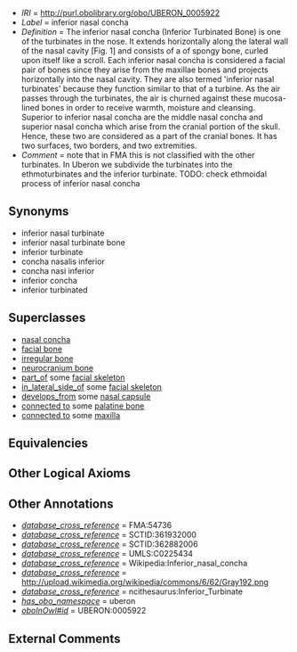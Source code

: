  * *IRI* = http://purl.obolibrary.org/obo/UBERON_0005922
 * *Label* = inferior nasal concha
 * *Definition* = The inferior nasal concha (Inferior Turbinated Bone) is one of the turbinates in the nose. It extends horizontally along the lateral wall of the nasal cavity [Fig. 1] and consists of a of spongy bone, curled upon itself like a scroll. Each inferior nasal concha is considered a facial pair of bones since they arise from the maxillae bones and projects horizontally into the nasal cavity. They are also termed 'inferior nasal turbinates' because they function similar to that of a turbine. As the air passes through the turbinates, the air is churned against these mucosa-lined bones in order to receive warmth, moisture and cleansing. Superior to inferior nasal concha are the middle nasal concha and superior nasal concha which arise from the cranial portion of the skull. Hence, these two are considered as a part of the cranial bones. It has two surfaces, two borders, and two extremities.
 * *Comment* = note that in FMA this is not classified with the other turbinates. In Uberon we subdivide the turbinates into the ethmoturbinates and the inferior turbinate. TODO: check ethmoidal process of inferior nasal concha

## Synonyms

 * inferior nasal turbinate
 * inferior nasal turbinate bone
 * inferior turbinate
 * concha nasalis inferior
 * concha nasi inferior
 * inferior concha
 * inferior turbinated

## Superclasses

 * [nasal concha](../../UBERON/62/UBERON_0001762.md)
 * [facial bone](../../UBERON/62/UBERON_0003462.md)
 * [irregular bone](../../UBERON/01/UBERON_0008001.md)
 * [neurocranium bone](../../UBERON/64/UBERON_0011164.md)
 * [part_of](../../BFO/50/BFO_0000050.md) some [facial skeleton](../../UBERON/56/UBERON_0011156.md)
 * [in_lateral_side_of](../../BSPO/26/BSPO_0000126.md) some [facial skeleton](../../UBERON/56/UBERON_0011156.md)
 * [develops_from](../../RO/02/RO_0002202.md) some [nasal capsule](../../UBERON/32/UBERON_0006332.md)
 * [connected to](../../UBREL/01/UBREL_0000001.md) some [palatine bone](../../UBERON/82/UBERON_0001682.md)
 * [connected to](../../UBREL/01/UBREL_0000001.md) some [maxilla](../../UBERON/97/UBERON_0002397.md)

## Equivalencies


## Other Logical Axioms


## Other Annotations

 * *[database_cross_reference](../../ef/oboInOwl#hasDbXref.md)* = FMA:54736
 * *[database_cross_reference](../../ef/oboInOwl#hasDbXref.md)* = SCTID:361932000
 * *[database_cross_reference](../../ef/oboInOwl#hasDbXref.md)* = SCTID:362882006
 * *[database_cross_reference](../../ef/oboInOwl#hasDbXref.md)* = UMLS:C0225434
 * *[database_cross_reference](../../ef/oboInOwl#hasDbXref.md)* = Wikipedia:Inferior_nasal_concha
 * *[database_cross_reference](../../ef/oboInOwl#hasDbXref.md)* = http://upload.wikimedia.org/wikipedia/commons/6/62/Gray192.png
 * *[database_cross_reference](../../ef/oboInOwl#hasDbXref.md)* = ncithesaurus:Inferior_Turbinate
 * *[has_obo_namespace](../../ce/oboInOwl#hasOBONamespace.md)* = uberon
 * *[oboInOwl#id](../../id/oboInOwl#id.md)* = UBERON:0005922

## External Comments

